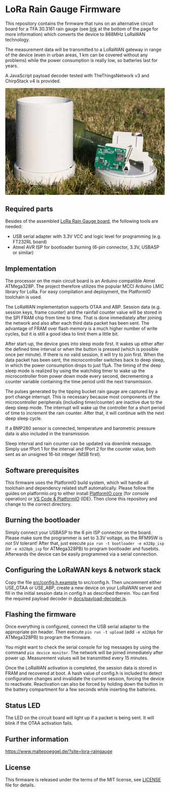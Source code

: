 # LoRa Rain Gauge Firmware

This repository contains the firmware that runs on an alternative circuit board for a TFA 30.3161 rain gauge (see [link](#further-information) at the bottom of the page for more information) which converts the device to 868MHz LoRaWAN technology.

The measurement data will be transmitted to a LoRaWAN gateway in range of the device (even in urban areas, 1 km can be covered without any problems) while the power consumption is really low, so batteries last for years.

A JavaScript payload decoder tested with TheThingsNetwork v3 and ChirpStack v4 is provided.

![Two rain gauges and the printed circuit board outdoors](./docs/raingauge_outdoor.jpg)

## Required parts

Besides of the assembled [LoRa Rain Gauge board](https://www.maltepoeggel.de/?site=lora-raingauge), the following tools are needed:

- USB serial adapter with 3.3V VCC and logic level for programming (e.g. FT232RL board)
- Atmel AVR ISP for bootloader burning (6-pin connector, 3.3V, USBASP or similar)

## Implementation

The processor on the main circuit board is an Arduino compatible Atmel ATMega328P. The project therefore utilizes the popular MCCI Arduino LMIC library for LoRa. For easy compilation and deployment, the PlatformIO toolchain is used.

The LoRaWAN implementation supports OTAA and ABP. Session data (e.g. session keys, frame counter) and the rainfall counter value will be stored in the SPI FRAM chip from time to time. That is done immediately after joining the network and also after each third data packet has been sent. The advantage of FRAM over flash memory is a much higher number of write cycles, but it is still a good idea to limit them a little bit.

After start-up, the device goes into sleep mode first. It wakes up either after the defined time interval or when the button is pressed (which is possible once per minute). If there is no valid session, it will try to join first. When the data packet has been sent, the microcontroller switches back to deep sleep, in which the power consumption drops to just 11µA. The timing of the deep sleep mode is realized by using the watchdog timer to wake up the microcontroller from power down mode every second, decrementing a counter variable containing the time period until the next transmission.

The pulses generated by the tipping bucket rain gauge are captured by a port change interrupt. This is necessary because most components of the microcontroller peripherals (including timer/counter) are inactive due to the deep sleep mode. The interrupt will wake up the controller for a short period of time to increment the rain counter. After that, it will continue with the next deep sleep cycle.

If a BMP280 sensor is connected, temperature and barometric pressure data is also included in the transmission.

Sleep interval and rain counter can be updated via downlink message. Simply use fPort 1 for the interval and fPort 2 for the counter value, both sent as an unsigned 16-bit integer (MSB first).

## Software prerequisites

This firmware uses the PlatformIO build system, which will handle all toolchain and dependency related stuff automatically. Please follow the guides on platformio.org to either install [PlatformIO core](https://platformio.org/install/cli) (for console operation) or [VS Code & PlatformIO](https://platformio.org/install/ide) (IDE). Then clone this repository and change to the correct directory.

## Burning the bootloader

Simply connect your USBASP to the 6 pin ISP connector on the board. Please make sure the programmer is set to 3.3V voltage, as the RFM95W is *not* 5V tolerant! After that, just execute ```pio run -t bootloader -e m328p_isp``` (or ```-e m328pb_isp``` for ATMega328PB) to program bootloader and fusebits. Afterwards the device can be easily programmed via a serial connection.


## Configuring the LoRaWAN keys & network stack

Copy the file [src/config.h.example](src/config.h.example) to src/config.h. Then uncomment either USE_OTAA or USE_ABP, create a new device on your LoRaWAN server and fill in the initial session data in config.h as described therein. You can find the required payload decoder in [docs/payload-decoder.js](docs/payload-decoder.js).

## Flashing the firmware

Once everything is configured, connect the USB serial adapter to the appropriate pin header. Then execute ```pio run -t upload``` (add ```-e m328pb``` for ATMega328PB) to program the firmware.

You might want to check the serial console for log messages by using the command ```pio device monitor```. The network will be joined immediately after power up. Measurement values will be transmitted every 15 minutes.

Once the LoRaWAN activation is completed, the session data is stored in FRAM and recovered at boot. A hash value of config.h is included to detect configuration changes and invalidate the current session, forcing the device to reactivate. Reactivation can also be forced by holding down the button in the battery compartment for a few seconds while inserting the batteries.

## Status LED

The LED on the circuit board will light up if a packet is being sent. It will blink if the OTAA activation fails.

## Further information

https://www.maltepoeggel.de/?site=lora-raingauge

## License

This firmware is released under the terms of the MIT license, see [LICENSE](LICENSE) file for details.
